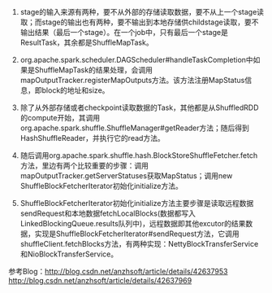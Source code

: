 1. stage的输入来源有两种，要不从外部的存储读取数据，要不从上一个stage读取；而stage的输出也有两种，要不输出到本地存储供childstage读取，要不输出结果（最后一个stage）。在一个job中，只有最后一个stage是ResultTask，其余都是ShuffleMapTask。

2. org.apache.spark.scheduler.DAGScheduler#handleTaskCompletion中如果是ShuffleMapTask的结果处理，会调用mapOutputTracker.registerMapOutputs方法。该方法注册MapStatus信息，即block的地址和size。

3. 除了从外部存储或者checkpoint读取数据的Task，其他都是从ShuffledRDD的compute开始，其调用org.apache.spark.shuffle.ShuffleManager#getReader方法；随后得到HashShuffleReader，并执行它的read方法。

4. 随后调用org.apache.spark.shuffle.hash.BlockStoreShuffleFetcher.fetch方法，里边有两个比较重要的步骤：调用mapOutputTracker.getServerStatuses获取MapStatus；调用new ShuffleBlockFetcherIterator初始化initialize方法。

5. ShuffleBlockFetcherIterator初始化initialize方法主要步骤是读取远程数据sendRequest和本地数据fetchLocalBlocks(数据都写入LinkedBlockingQueue.results队列中)，远程数据即其他excutor的结果数据，实现是ShuffleBlockFetcherIterator#sendRequest方法，它调用shuffleClient.fetchBlocks方法，有两种实现：NettyBlockTransferService和NioBlockTransferService。

参考Blog：http://blog.csdn.net/anzhsoft/article/details/42637953
         http://blog.csdn.net/anzhsoft/article/details/42637969
